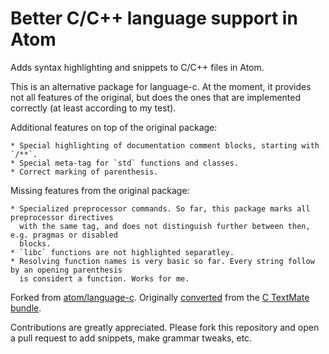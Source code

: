# Better C/C++ language support in Atom

Adds syntax highlighting and snippets to C/C++ files in Atom.

This is an alternative package for language-c. At the moment, it provides not all features of
the original, but does the ones that are implemented correctly (at least according to my test).

Additional features on top of the original package:

    * Special highlighting of documentation comment blocks, starting with `/**`.
    * Special meta-tag for `std` functions and classes.
    * Correct marking of parenthesis.

Missing features from the original package:

    * Specialized preprocessor commands. So far, this package marks all preprocessor directives
      with the same tag, and does not distinguish further between then, e.g. pragmas or disabled
      blocks.
    * `libc` functions are not highlighted separatley.
    * Resolving function names is very basic so far. Every string follow by an opening parenthesis
      is considert a function. Works for me.

Forked from [atom/language-c](https://github.com/atom/language-c).
Originally [converted](http://atom.io/docs/latest/converting-a-text-mate-bundle)
from the [C TextMate bundle](https://github.com/textmate/c.tmbundle).

Contributions are greatly appreciated. Please fork this repository and open a
pull request to add snippets, make grammar tweaks, etc.
